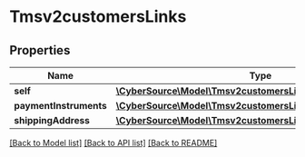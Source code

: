 # Tmsv2customersLinks

## Properties
Name | Type | Description | Notes
------------ | ------------- | ------------- | -------------
**self** | [**\CyberSource\Model\Tmsv2customersLinksSelf**](Tmsv2customersLinksSelf.md) |  | [optional] 
**paymentInstruments** | [**\CyberSource\Model\Tmsv2customersLinksPaymentInstruments**](Tmsv2customersLinksPaymentInstruments.md) |  | [optional] 
**shippingAddress** | [**\CyberSource\Model\Tmsv2customersLinksShippingAddress**](Tmsv2customersLinksShippingAddress.md) |  | [optional] 

[[Back to Model list]](../README.md#documentation-for-models) [[Back to API list]](../README.md#documentation-for-api-endpoints) [[Back to README]](../README.md)



